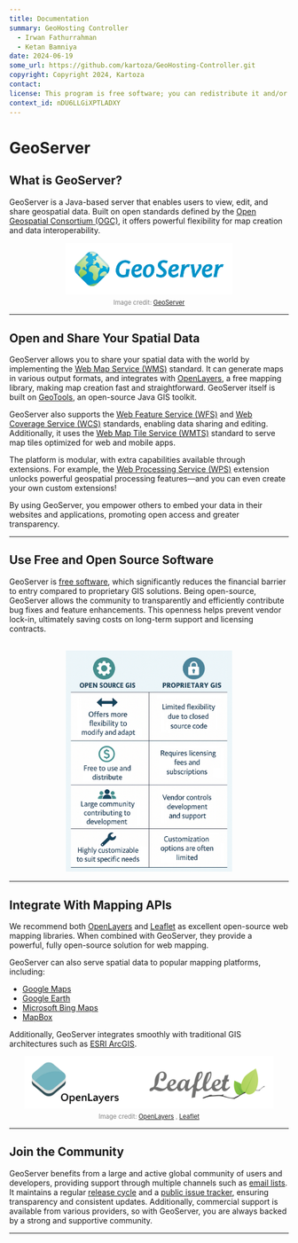 ```yaml
---
title: Documentation
summary: GeoHosting Controller
  - Irwan Fathurrahman
  - Ketan Bamniya
date: 2024-06-19
some_url: https://github.com/kartoza/GeoHosting-Controller.git
copyright: Copyright 2024, Kartoza
contact:
license: This program is free software; you can redistribute it and/or modify it under the terms of the GNU Affero General Public License as published by the Free Software Foundation; either version 3 of the License, or (at your option) any later version.
context_id: nDU6LLGiXPTLADXY
---
```


# GeoServer

## What is GeoServer?

GeoServer is a Java-based server that enables users to view, edit, and share geospatial data. Built on open standards defined by the [Open Geospatial Consortium (OGC)](http://www.opengeospatial.org/), it offers powerful flexibility for map creation and data interoperability.

<div style="text-align: center;">
  <img src="./img/geoserver-img-1.png" alt="GeoServer Logo" width="300">
  <div style="font-size: 0.8em; color: gray; margin-top: 4px;">
    Image credit: <a href="https://geoserver.org/" target="_blank">GeoServer</a>
  </div>
</div>

---

## Open and Share Your Spatial Data

GeoServer allows you to share your spatial data with the world by implementing the [Web Map Service (WMS)](http://www.opengeospatial.org/standards/wms) standard. It can generate maps in various output formats, and integrates with [OpenLayers](http://openlayers.org/), a free mapping library, making map creation fast and straightforward. GeoServer itself is built on [GeoTools](http://geotools.org), an open-source Java GIS toolkit.

GeoServer also supports the [Web Feature Service (WFS)](http://www.opengeospatial.org/standards/wfs) and [Web Coverage Service (WCS)](http://www.opengeospatial.org/standards/wcs) standards, enabling data sharing and editing. Additionally, it uses the [Web Map Tile Service (WMTS)](http://www.opengeospatial.org/standards/wmts) standard to serve map tiles optimized for web and mobile apps.

The platform is modular, with extra capabilities available through extensions. For example, the [Web Processing Service (WPS)](http://www.opengeospatial.org/standards/wps) extension unlocks powerful geospatial processing features—and you can even create your own custom extensions!

By using GeoServer, you empower others to embed your data in their websites and applications, promoting open access and greater transparency.

---

## Use Free and Open Source Software

GeoServer is [free software](/license), which significantly reduces the financial barrier to entry compared to proprietary GIS solutions. Being open-source, GeoServer allows the community to transparently and efficiently contribute bug fixes and feature enhancements. This openness helps prevent vendor lock-in, ultimately saving costs on long-term support and licensing contracts.

<br>

<div style="text-align: center;">
  <img src="./img/geoserver-img-2.png" alt="Open Source vs Proprietary GIS" width="300">
</div>

---

## Integrate With Mapping APIs

We recommend both [OpenLayers](https://openlayers.org) and [Leaflet](https://leafletjs.com) as excellent open-source web mapping libraries. When combined with GeoServer, they provide a powerful, fully open-source solution for web mapping.

GeoServer can also serve spatial data to popular mapping platforms, including:

- [Google Maps](http://maps.google.com/)
- [Google Earth](http://earth.google.com/)
- [Microsoft Bing Maps](https://www.bing.com/maps)
- [MapBox](http://mapbox.com)

Additionally, GeoServer integrates smoothly with traditional GIS architectures such as [ESRI ArcGIS](http://www.esri.com/arcgis).

<div style="text-align: center;">
  <img src="./img/geoserver-img-3.png" alt="OpenLayers & Leaflet Logo" width="450">
  <div style="font-size: 0.8em; color: gray; margin-top: 4px;">
    Image credit: <a href="https://openlayers.org//" target="_blank">OpenLayers</a>
    , <a href="https://leafletjs.com/" target="_blank">Leaflet</a>
  </div>
</div>

---

## Join the Community

GeoServer benefits from a large and active global community of users and developers, providing support through multiple channels such as [email lists](/comm#email). It maintains a regular [release cycle](/roadmap) and a [public issue tracker](/issues), ensuring transparency and consistent updates. Additionally, commercial support is available from various providers, so with GeoServer, you are always backed by a strong and supportive community.

---

